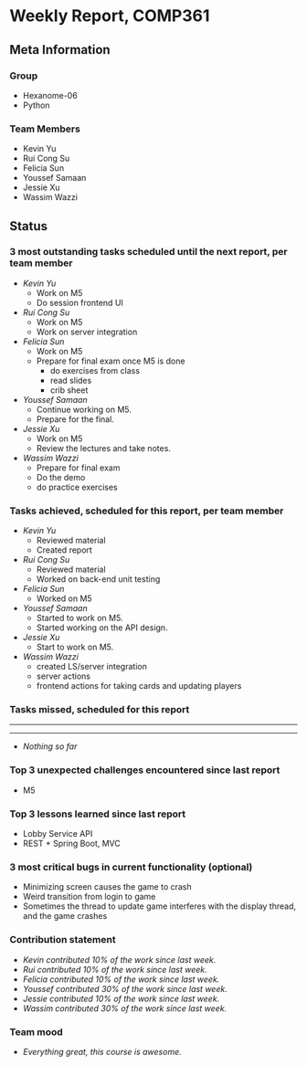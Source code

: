 # Weekly Report, COMP361

## Meta Information

### Group

* Hexanome-06
* Python

### Team Members

* Kevin Yu
* Rui Cong Su
* Felicia Sun
* Youssef Samaan
* Jessie Xu
* Wassim Wazzi

## Status

### 3 most outstanding tasks scheduled until the next report, per team member

* *Kevin Yu*
  * Work on M5
  * Do session frontend UI
* *Rui Cong Su*
  * Work on M5
  * Work on server integration
* *Felicia Sun*
  * Work on M5
  * Prepare for final exam once M5 is done 
    *  do exercises from class
    *  read slides
    *  crib sheet
* *Youssef Samaan*
  * Continue working on M5.
  * Prepare for the final.
* *Jessie Xu*
  * Work on M5
  * Review the lectures and take notes.
* *Wassim Wazzi*
  * Prepare for final exam
  * Do the demo
  * do practice exercises

### Tasks achieved, scheduled for this report, per team member

* *Kevin Yu*
  * Reviewed material
  * Created report
* *Rui Cong Su*
  * Reviewed material
  * Worked on back-end unit testing
* *Felicia Sun*
  * Worked on M5
* *Youssef Samaan*
  * Started to work on M5.
  * Started working on the API design.
* *Jessie Xu*
  * Start to work on M5.
* *Wassim Wazzi*
  * created LS/server integration
  * server actions
  * frontend actions for taking cards and updating players

### Tasks missed, scheduled for this report

---

---

* *Nothing so far*

### Top 3 unexpected challenges encountered since last report

* M5

### Top 3 lessons learned since last report

* Lobby Service API
* REST + Spring Boot, MVC

### 3 most critical bugs in current functionality (optional)

* Minimizing screen causes the game to crash
* Weird transition from login to game
* Sometimes the thread to update game interferes with the display thread, and the game crashes

### Contribution statement

* *Kevin contributed 10% of the work since last week.*
* *Rui contributed 10% of the work since last week.*
* *Felicia contributed 10% of the work since last week.*
* *Youssef contributed 30% of the work since last week.*
* *Jessie contributed 10% of the work since last week.*
* *Wassim contributed 30% of the work since last week.*

### Team mood

* *Everything great, this course is awesome.*
